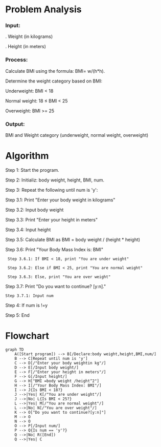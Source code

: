 # Problem Analysis

 ### Input:
 . Weight (in kilograms)

. Height (in meters)

### Process:
Calculate BMI using the formula: BMI= w/(h*h).

Determine the weight category based on BMI:

Underweight: BMI < 18

Normal weight: 18 ≤ BMI < 25

Overweight: BMI >= 25

### Output:
BMI and Weight category (underweight, normal weight, overweight)

# Algorithm

Step 1: Start the program.

Step 2: Initializ: body weight, height, BMI, num.

Step 3: Repeat the following until num is 'y':

   Step 3.1: Print "Enter your body weight in kilograms"
 
   Step 3.2: Input body weight

   Step 3.3: Print "Enter your height in meters"

   Step 3.4: Input height

   Step 3.5: Calculate BMI as BMI = body weight / (height * height)

   Step 3.6: Print "Your Body Mass Index is: BMI"

     Step 3.6.1: If BMI < 18, print "You are under weight"

     Step 3.6.2: Else if BMI < 25, print "You are normal weight"

     Step 3.6.3: Else, print "You are over weight"

Step 3.7: Print "Do you want to continue? [y:n]."

    Step 3.7.1: Input num

Step 4: If num is !=y

Step 5: End

# Flowchart
``` mermaid
graph TD
    A([Start program]) --> B[/Declare:body weight,height,BMI,num/]
    B --> C[Repeat until num is 'y']
    C --> D[/"Enter your body weightin kg"/]
    D --> E[/Input body weight/]
    E --> F[/"Enter your height in meters"/]
    F --> G[/Input height/]
    G --> H["BMI =body weight /height^2"]
    H --> I[/"Your Body Mass Index: BMI"/]
    I --> J{Is BMI < 18?}
    J -->|Yes| K[/"You are under weight"/]
    J -->|No| L{Is BMI < 25?}
    L -->|Yes| M[/"You are normal weight"/]
    L -->|No| N[/"You are over weight"/]
    K --> O["Do you want to continue?[y:n]"]
    M --> O
    N --> O
    O --> P[/Input num/]
    P --> Q{Is num == 'y'?}
    Q -->|No| R([End])
    Q -->|Yes| C
